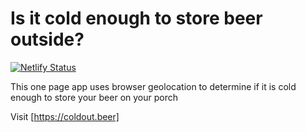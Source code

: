 # Is it cold enough to store beer outside?

[![Netlify Status](https://api.netlify.com/api/v1/badges/587dbd3a-d501-4721-b79e-f22c0a69e001/deploy-status)](https://app.netlify.com/sites/cold-enough-for-beer/deploys)

This one page app uses browser geolocation to determine if it is cold enough to store your beer on your porch

Visit [https://coldout.beer]
